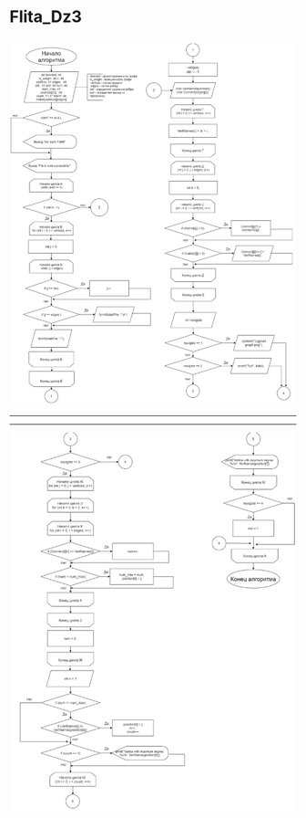 # Flita_Dz3

![Структурна схема часть 1:](https://github.com/beplop/Flita_Dz3/blob/main/struct%20scheme1.png)
-----------------------------------------------------------------------------------------------------------------------------------------------------------------------------
-----------------------------------------------------------------------------------------------------------------------------------------------------------------------------
-----------------------------------------------------------------------------------------------------------------------------------------------------------------------------
![](https://github.com/beplop/Flita_Dz3/blob/main/struct%20scheme2.png)
